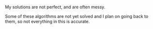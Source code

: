 My solutions are not perfect, and are often messy. 

Some of these algorithms are not yet solved and I plan on going back to them, so not everything in this is accurate. 